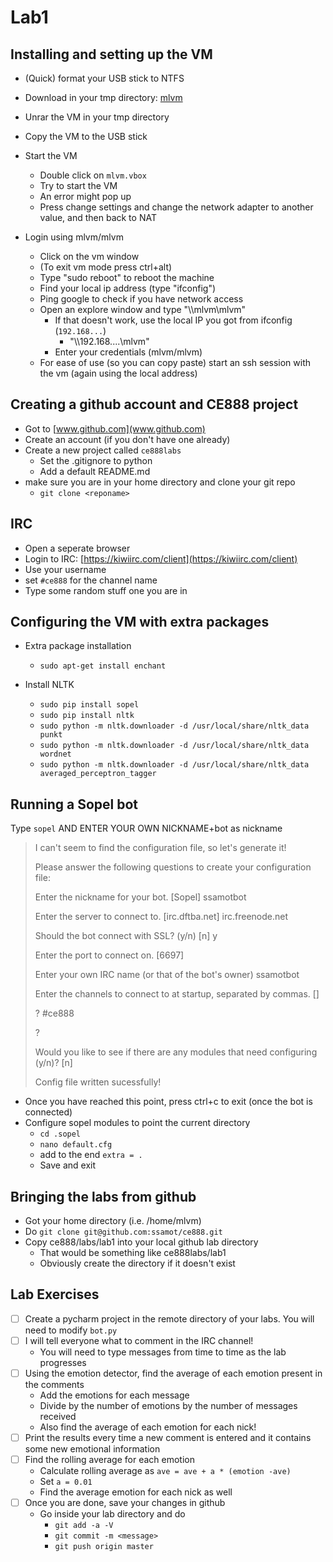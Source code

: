 # Lab1 

## Installing and setting up the VM 

* (Quick) format your USB stick to NTFS

* Download in your tmp directory: [mlvm](https://docs.google.com/uc?id=0B_kDfEzMuWD6ZGJFU1VfeEY3TnM&export=download)
* Unrar the VM in your tmp directory
* Copy the VM to the USB stick
* Start the VM 
	* Double click on `mlvm.vbox`
	* Try to start the VM 
	* An error might pop up
	* Press change settings and change the network adapter to another value, and then back to NAT
* Login using mlvm/mlvm
	* Click on the vm window
	* (To exit vm mode press ctrl+alt)
	* Type "sudo reboot" to reboot the machine
	* Find your local ip address (type "ifconfig")
	* Ping google to check if you have network access
	* Open an explore window and type "\\\\mlvm\\mlvm"
		* If that doesn't work, use the local IP you got from ifconfig (`192.168...`)
			* "\\\\192.168....\\mlvm"
		* Enter your credentials (mlvm/mlvm)
	* For ease of use (so you can copy paste) start an ssh session with the vm (again using the local address)


## Creating a github account and CE888 project
* Got to [www.github.com](www.github.com)
* Create an account (if you don't have one already)
* Create a new project called `ce888labs`
	* Set the .gitignore to python
	* Add a default README.md
* make sure you are in your home directory and clone your git repo
	* `git clone <reponame>`


## IRC

* Open a seperate browser
* Login to IRC: [https://kiwiirc.com/client](https://kiwiirc.com/client)
* Use your username
* set `#ce888` for the channel name
* Type some random stuff one you are in
	



## Configuring the VM with extra packages



* Extra package installation
	* `sudo apt-get install enchant`
	

* Install NLTK 
  *  `sudo pip install sopel`
  * ```sudo pip install nltk```
  * ```sudo python -m nltk.downloader -d /usr/local/share/nltk_data punkt```
  * ```sudo python -m nltk.downloader -d /usr/local/share/nltk_data wordnet```
  * ```sudo python -m nltk.downloader -d /usr/local/share/nltk_data averaged_perceptron_tagger```


## Running a Sopel bot

Type `sopel` AND ENTER YOUR OWN NICKNAME+bot as nickname
>    I can't seem to find the configuration file, so let's generate it!
>
>    Please answer the following questions to create your configuration file:
>
>
>    Enter the nickname for your bot. [Sopel] ssamotbot
>
>    Enter the server to connect to. [irc.dftba.net] irc.freenode.net
>
>    Should the bot connect with SSL? (y/n) [n] y
>
>    Enter the port to connect on. [6697]
>
>    Enter your own IRC name (or that of the bot's owner) ssamotbot
>
>    Enter the channels to connect to at startup, separated by commas. []
>
>    ? #ce888
>
>    ?
>
>    Would you like to see if there are any modules that need configuring (y/n)? [n]
>
>    Config file written sucessfully!


* Once you have reached this point, press ctrl+c to exit (once the bot is connected)
* Configure sopel modules to point the current directory
	* `cd .sopel`
	* `nano default.cfg`
	* add to the end `extra = .`
	* Save and exit 


## Bringing the labs from github
* Got your home directory (i.e. /home/mlvm)
* Do `git clone git@github.com:ssamot/ce888.git`
* Copy ce888/labs/lab1 into your local github lab directory
	* That would be something like ce888labs/lab1
	* Obviously create the directory if it doesn't exist 


## Lab Exercises
- [ ] Create a pycharm project in the remote directory of your labs. You will need to modify `bot.py`
- [ ] I will tell everyone what to comment in the IRC channel!
	* You will need to type messages from time to time as the lab progresses
- [ ] Using the emotion detector, find the average of each emotion present in the comments
	* Add the emotions for each message
	* Divide by the number of emotions by the number of messages received 
	* Also find the average of each emotion for each nick!
- [ ] Print the results every time a new comment is entered and it contains some new emotional information
- [ ] Find the rolling average for each emotion
	* Calculate rolling average as ``ave = ave + a * (emotion -ave)``
	* Set `a = 0.01`
	* Find the average emotion for each nick as well
- [ ] Once you are done, save your changes in github
	* Go inside your lab directory and do 
      * ``git add -a -V``
      * ``git commit -m <message>``
      * ``git push origin master``



